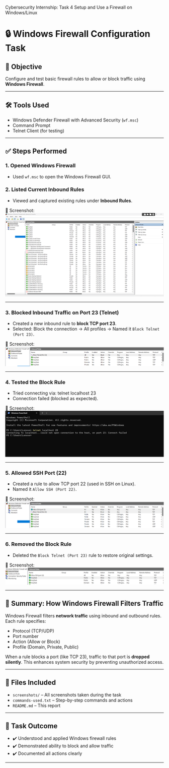 Cybersecurity Internship: Task 4 Setup and Use a Firewall on Windows/Linux

# 🔒 Windows Firewall Configuration Task

## 🎯 Objective

Configure and test basic firewall rules to allow or block traffic using **Windows Firewall**.

---

## 🛠 Tools Used

- Windows Defender Firewall with Advanced Security (`wf.msc`)
- Command Prompt
- Telnet Client (for testing)

---

## ✅ Steps Performed

### 1. Opened Windows Firewall

- Used `wf.msc` to open the Windows Firewall GUI.

### 2. Listed Current Inbound Rules

- Viewed and captured existing rules under **Inbound Rules**.

📸 Screenshot:  
![Current Rules](screenshots/step2-current-rules1.png)

---

### 3. Blocked Inbound Traffic on Port 23 (Telnet)

- Created a new inbound rule to **block TCP port 23**.
- Selected: Block the connection → All profiles → Named it `Block Telnet (Port 23)`.

📸 Screenshot:  
![Blocked Rule](screenshots/step3-block-port-23.png)

---

### 4. Tested the Block Rule

- Tried connecting via: telnet localhost 23
- Connection failed (blocked as expected).

📸 Screenshot:  
![Telnet Test](screenshots/step4-telnet-test.png)

---

### 5. Allowed SSH Port (22)

- Created a rule to allow TCP port 22 (used in SSH on Linux).
- Named it `Allow SSH (Port 22)`.

📸 Screenshot:  
![Allow SSH](screenshots/step5-allow-ssh.png)

---

### 6. Removed the Block Rule

- Deleted the `Block Telnet (Port 23)` rule to restore original settings.

📸 Screenshot:  
![Rule Removed](screenshots/step6-removed-rule.png)

---

## 📜 Summary: How Windows Firewall Filters Traffic

Windows Firewall filters **network traffic** using inbound and outbound rules. Each rule specifies:

- Protocol (TCP/UDP)
- Port number
- Action (Allow or Block)
- Profile (Domain, Private, Public)

When a rule blocks a port (like TCP 23), traffic to that port is **dropped silently**. This enhances system security by preventing unauthorized access.

---

## 📂 Files Included

- `screenshots/` – All screenshots taken during the task
- `commands-used.txt` – Step-by-step commands and actions
- `README.md` – This report

---

## 📅 Task Outcome

- ✔️ Understood and applied Windows firewall rules
- ✔️ Demonstrated ability to block and allow traffic
- ✔️ Documented all actions clearly

---



